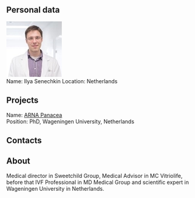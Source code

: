 ## Personal data
![ photo](../people/photo/ilya_senechkin.jpg)  
Name:  Ilya Senechkin
Location: Netherlands
## Projects 
Name: [ARNA Panacea](../projects/arna_panacea.md)  
Position: PhD, Wageningen University, Netherlands
## Contacts

## About
Medical director in Sweetchild Group, Medical Advisor in MC Vitriolife, before that IVF Professional in MD Medical Group and scientific expert in Wageningen University in Netherlands. 
